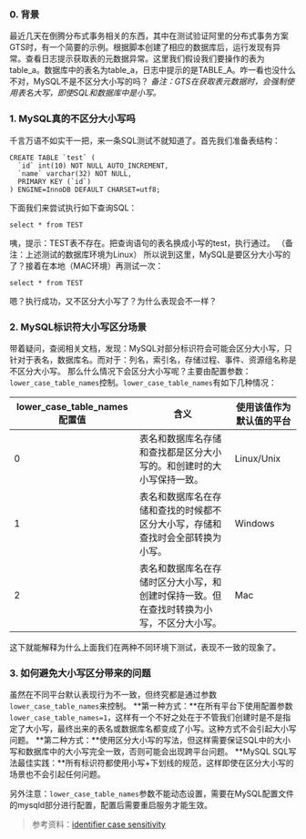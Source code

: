 ### 0. 背景
最近几天在倒腾分布式事务相关的东西，其中在测试验证阿里的分布式事务方案GTS时，有一个简要的示例。根据脚本创建了相应的数据库后，运行发现有异常。查看日志提示获取表的元数据异常。这里我们假设我们要操作的表为table_a。数据库中的表名为table_a，日志中提示的是TABLE_A。咋一看也没什么不对，MySQL不是不区分大小写的吗？
*备注：GTS在获取表元数据时，会强制使用表名大写，即使SQL和数据库中是小写。*

### 1. MySQL真的不区分大小写吗
千言万语不如实干一把，来一条SQL测试不就知道了。首先我们准备表结构：

```
CREATE TABLE `test` (
  `id` int(10) NOT NULL AUTO_INCREMENT,
  `name` varchar(32) NOT NULL,
  PRIMARY KEY (`id`)
) ENGINE=InnoDB DEFAULT CHARSET=utf8;

```

下面我们来尝试执行如下查询SQL：

```
select * from TEST
```

咦，提示：TEST表不存在。把查询语句的表名换成小写的test，执行通过。
（备注：上述测试的数据库环境为Linux）
所以说到这里，MySQL是要区分大小写的了？接着在本地（MAC环境）再测试一次：

```
select * from TEST
```

嗯？执行成功，又不区分大小写了？为什么表现会不一样？

### 2. MySQL标识符大小写区分场景
带着疑问，查阅相关文档，发现：MySQL对部分标识符会可能会区分大小写，只针对于表名，数据库名。而对于：列名，索引名，存储过程、事件、资源组名称是不区分大小写。
那么什么情况下会区分大小写呢？主要由配置参数：`lower_case_table_names`控制。`lower_case_table_names`有如下几种情况：


| lower_case_table_names配置值 | 含义 | 使用该值作为默认值的平台 |
| --- | --- | --- |
| 0 | 表名和数据库名存储和查找都是区分大小写的。和创建时的大小写保持一致。 | Linux/Unix |
| 1 | 表名和数据库名在存储和查找的时候都不区分大小写，存储和查找时会全部转换为小写。 | Windows |
| 2 | 表名和数据库名在存储时区分大小写，和创建时保持一致。但在查找时转换为小写，不区分大小写。 | Mac |

这下就能解释为什么上面我们在两种不同环境下测试，表现不一致的现象了。

### 3. 如何避免大小写区分带来的问题
虽然在不同平台默认表现行为不一致，但终究都是通过参数`lower_case_table_names`来控制。
**第一种方式：**在所有平台下使用配置参数`lower_case_table_names=1`，这样有一个不好之处在于不管我们创建时是不是指定了大小写，最终出来的表名或数据库名都变成了小写。这种方式不会引起大小写问题。
**第二种方式：**使用区分大小写的写法，但这样需要保证SQL中的大小写和数据库中的大小写完全一致，否则可能会出现跨平台问题。
**MySQL SQL写法最佳实践：**所有标识符都使用小写+下划线的规范，这样即使在区分大小写的场景也不会引起任何问题。

另外注意：`lower_case_table_names`参数不能动态设置，需要在MySQL配置文件的mysqld部分进行配置，配置后需要重启服务才能生效。

> 参考资料：[identifier case sensitivity](https://dev.mysql.com/doc/refman/8.0/en/identifier-case-sensitivity.html)


